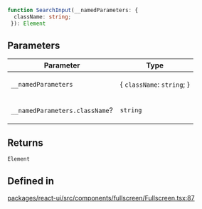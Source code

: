 ```ts
function SearchInput(__namedParameters: {
  className: string;
 }): Element
```

## Parameters

<table>
<thead>
<tr>
<th>Parameter</th>
<th>Type</th>
</tr>
</thead>
<tbody>
<tr>
<td>

`__namedParameters`

</td>
<td>

\{ `className`: `string`; \}

</td>
</tr>
<tr>
<td>

`__namedParameters.className`?

</td>
<td>

`string`

</td>
</tr>
</tbody>
</table>

## Returns

`Element`

## Defined in

[packages/react-ui/src/components/fullscreen/Fullscreen.tsx:87](https://github.com/thesysdev/crayonai/blob/b70189f61d5ac903b473d12565e61a38c72453b2/frontend-sdk/packages/react-ui/src/components/fullscreen/Fullscreen.tsx#L87)
